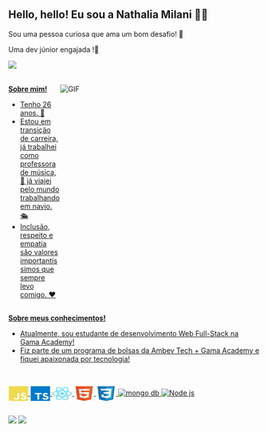 ## Hello, hello! Eu sou a Nathalia Milani 🧚‍♀️
<p> Sou uma pessoa curiosa que ama um bom desafio! 💪 </p>
<p> Uma dev júnior engajada !🚀 </p>


 <div>
  <a href="https://github.com/redeffy">
  <img height="180em" src="https://github-readme-stats.vercel.app/api/top-langs/?username=redeffy&layout=compact&langs_count=7&theme=cobalt"/>
</div>
 <div>
  <img align="right" alt="GIF" src="https://media.giphy.com/media/4GaHBQh3f4jBEpbQvP/giphy.gif?cid=790b76110d00028697eb250226d8faac267bf5c56892055b&rid=giphy.gif&ct=g" width="400px" height="400px">
 </div>

##

<div id="about">
  <p><strong>Sobre mim!</strong></p>
  <ul>
    <li> Tenho 26 anos. 👩 </li>
    <li> Estou em transição de carreira, já trabalhei como professora de música, 🎼 já viajei pelo mundo trabalhando em navio. 🛳️ </li>
    <li>Inclusão, respeito e empatia são valores importantíssimos que sempre levo comigo. ❤️</li>
  </ul>
</div>

##

<div id="study">
  <p><strong> Sobre meus conhecimentos! </strong></p>
  <ul>
  <li> Atualmente, sou estudante de desenvolvimento Web Full-Stack na Gama Academy! </li>
  <li> Fiz parte de um programa de bolsas da Ambev Tech + Gama Academy  e fiquei apaixonada por tecnologia!</li>
</ul>
 </div>

##

<div style="display: inline_block"><br>
  <img align="center" alt="Js" height="30" width="40" src="https://raw.githubusercontent.com/devicons/devicon/master/icons/javascript/javascript-plain.svg">
  <img align="center" alt="Ts" height="30" width="40" src="https://raw.githubusercontent.com/devicons/devicon/master/icons/typescript/typescript-plain.svg">
  <img align="center" alt="React" height="30" width="40" src="https://raw.githubusercontent.com/devicons/devicon/master/icons/react/react-original.svg">
  <img align="center" alt="HTML" height="30" width="40" src="https://raw.githubusercontent.com/devicons/devicon/master/icons/html5/html5-original.svg">
  <img align="center" alt="CSS" height="30" width="40" src="https://raw.githubusercontent.com/devicons/devicon/master/icons/css3/css3-original.svg">
  <img alt="mongo db" width="38px" src="https://cdn.jsdelivr.net/gh/devicons/devicon/icons/mongodb/mongodb-plain.svg" />
  <img alt="Node js" width="38px" src="https://cdn.jsdelivr.net/gh/devicons/devicon/icons/nodejs/nodejs-plain.svg" />
</div>

##
 
<div> 
  <a href = "mailto:nathmilani2@gmail.com"><img src="https://img.shields.io/badge/-Gmail-%23333?style=for-the-badge&logo=gmail&logoColor=white" target="_blank"></a>
  <a href="https://www.linkedin.com/in/nathalia-milani/" target="_blank"><img src="https://img.shields.io/badge/-LinkedIn-%230077B5?style=for-the-badge&logo=linkedin&logoColor=white" target="_blank"></a> 
</div>
